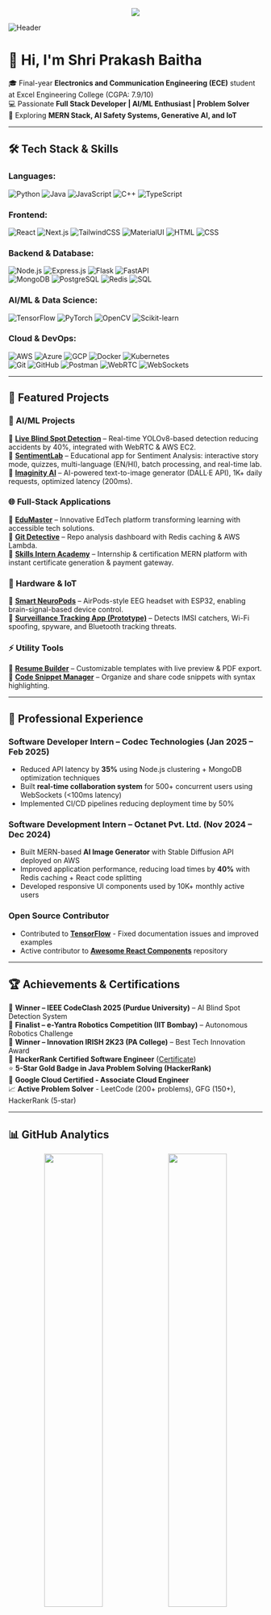 <p align="center">
  <a href="https://github.com/Shriprakashbharti/Shriprakashbharti/tree/dark/README.md">
    <img src="https://img.shields.io/badge/🌙%20Dark%20Theme-purple?style=for-the-badge" />
  </a>
</p>

![Header](https://capsule-render.vercel.app/api?type=waving&color=0:F6F8FA,100:C9D6FF&height=200&section=header&text=Shri%20Prakash%20Baitha&fontSize=40&fontColor=000&animation=fadeIn&fontAlignY=35)

# 👋 Hi, I'm Shri Prakash Baitha  

🎓 Final-year **Electronics and Communication Engineering (ECE)** student at Excel Engineering College (CGPA: 7.9/10)  
💻 Passionate **Full Stack Developer | AI/ML Enthusiast | Problem Solver**  
🚀 Exploring **MERN Stack, AI Safety Systems, Generative AI, and IoT**  

---

## 🛠️ Tech Stack & Skills  

### **Languages:**  
![Python](https://img.shields.io/badge/Python-3776AB?style=flat&logo=python&logoColor=white) 
![Java](https://img.shields.io/badge/Java-007396?style=flat&logo=java&logoColor=white) 
![JavaScript](https://img.shields.io/badge/JavaScript-F7DF1E?style=flat&logo=javascript&logoColor=black) 
![C++](https://img.shields.io/badge/C++-00599C?style=flat&logo=cplusplus&logoColor=white)
![TypeScript](https://img.shields.io/badge/TypeScript-3178C6?style=flat&logo=typescript&logoColor=white)

### **Frontend:**  
![React](https://img.shields.io/badge/React-20232A?style=flat&logo=react&logoColor=61DAFB) 
![Next.js](https://img.shields.io/badge/Next.js-000000?style=flat&logo=next.js&logoColor=white)
![TailwindCSS](https://img.shields.io/badge/TailwindCSS-38B2AC?style=flat&logo=tailwind-css&logoColor=white) 
![MaterialUI](https://img.shields.io/badge/MaterialUI-0081CB?style=flat&logo=mui&logoColor=white) 
![HTML](https://img.shields.io/badge/HTML5-E34F26?style=flat&logo=html5&logoColor=white) 
![CSS](https://img.shields.io/badge/CSS3-1572B6?style=flat&logo=css3&logoColor=white)

### **Backend & Database:**  
![Node.js](https://img.shields.io/badge/Node.js-43853D?style=flat&logo=node.js&logoColor=white) 
![Express.js](https://img.shields.io/badge/Express.js-404D59?style=flat&logo=express) 
![Flask](https://img.shields.io/badge/Flask-000000?style=flat&logo=flask) 
![FastAPI](https://img.shields.io/badge/FastAPI-005571?style=flat&logo=fastapi)  
![MongoDB](https://img.shields.io/badge/MongoDB-4EA94B?style=flat&logo=mongodb&logoColor=white) 
![PostgreSQL](https://img.shields.io/badge/PostgreSQL-4169E1?style=flat&logo=postgresql&logoColor=white)
![Redis](https://img.shields.io/badge/Redis-D82C20?style=flat&logo=redis&logoColor=white) 
![SQL](https://img.shields.io/badge/SQL-025E8C?style=flat&logo=database&logoColor=white)

### **AI/ML & Data Science:**  
![TensorFlow](https://img.shields.io/badge/TensorFlow-FF6F00?style=flat&logo=tensorflow&logoColor=white)
![PyTorch](https://img.shields.io/badge/PyTorch-EE4C2C?style=flat&logo=pytorch&logoColor=white)
![OpenCV](https://img.shields.io/badge/OpenCV-5C3EE8?style=flat&logo=opencv&logoColor=white)
![Scikit-learn](https://img.shields.io/badge/Scikit--learn-F7931E?style=flat&logo=scikit-learn&logoColor=white)

### **Cloud & DevOps:**  
![AWS](https://img.shields.io/badge/AWS-232F3E?style=flat&logo=amazon-aws) 
![Azure](https://img.shields.io/badge/Azure-0078D4?style=flat&logo=microsoft-azure) 
![GCP](https://img.shields.io/badge/GCP-4285F4?style=flat&logo=google-cloud) 
![Docker](https://img.shields.io/badge/Docker-2496ED?style=flat&logo=docker&logoColor=white)
![Kubernetes](https://img.shields.io/badge/Kubernetes-326CE5?style=flat&logo=kubernetes)  
![Git](https://img.shields.io/badge/Git-F05032?style=flat&logo=git&logoColor=white) 
![GitHub](https://img.shields.io/badge/GitHub-181717?style=flat&logo=github&logoColor=white) 
![Postman](https://img.shields.io/badge/Postman-FF6C37?style=flat&logo=postman&logoColor=white) 
![WebRTC](https://img.shields.io/badge/WebRTC-333333?style=flat&logo=webrtc) 
![WebSockets](https://img.shields.io/badge/WebSockets-02569B?style=flat&logo=socketdotio)

---

## 🚀 Featured Projects  

### 🤖 AI/ML Projects
🔹 [**Live Blind Spot Detection**](https://github.com/Shriprakashbharti/CODECLASH-FRONTEND) – Real-time YOLOv8-based detection reducing accidents by 40%, integrated with WebRTC & AWS EC2.  
🔹 [**SentimentLab**](https://sentimentlab.vercel.app/) – Educational app for Sentiment Analysis: interactive story mode, quizzes, multi-language (EN/HI), batch processing, and real-time lab.  
🔹 [**Imaginity AI**](https://imaginifyai-blue.vercel.app/) – AI-powered text-to-image generator (DALL·E API), 1K+ daily requests, optimized latency (200ms).  

### 🌐 Full-Stack Applications
🔹 [**EduMaster**](https://edumaster-omega.vercel.app/) – Innovative EdTech platform transforming learning with accessible tech solutions.  
🔹 [**Git Detective**](https://shriprakashbharti.github.io/Dev-detective/) – Repo analysis dashboard with Redis caching & AWS Lambda.  
🔹 [**Skills Intern Academy**](https://github.com/Shriprakashbharti/Skills-Intern-Academy) – Internship & certification MERN platform with instant certificate generation & payment gateway.  

### 🔬 Hardware & IoT
🔹 [**Smart NeuroPods**](https://github.com/Shriprakashbharti/Smart-NeuroPods) – AirPods-style EEG headset with ESP32, enabling brain-signal-based device control.  
🔹 [**Surveillance Tracking App (Prototype)**](https://github.com/Shriprakashbharti/Surveillance-Detection) – Detects IMSI catchers, Wi-Fi spoofing, spyware, and Bluetooth tracking threats.  

### ⚡ Utility Tools
🔹 [**Resume Builder**](https://github.com/Shriprakashbharti/Resume-Builder) – Customizable templates with live preview & PDF export.  
🔹 [**Code Snippet Manager**](https://github.com/Shriprakashbharti/Code-Snippet-Manager) – Organize and share code snippets with syntax highlighting.  

---

## 💼 Professional Experience  

### **Software Developer Intern** – Codec Technologies (Jan 2025 – Feb 2025)  
- Reduced API latency by **35%** using Node.js clustering + MongoDB optimization techniques  
- Built **real-time collaboration system** for 500+ concurrent users using WebSockets (<100ms latency)  
- Implemented CI/CD pipelines reducing deployment time by 50%

### **Software Development Intern** – Octanet Pvt. Ltd. (Nov 2024 – Dec 2024)  
- Built MERN-based **AI Image Generator** with Stable Diffusion API deployed on AWS  
- Improved application performance, reducing load times by **40%** with Redis caching + React code splitting  
- Developed responsive UI components used by 10K+ monthly active users

### **Open Source Contributor** 
- Contributed to [**TensorFlow**](https://github.com/tensorflow/tensorflow) - Fixed documentation issues and improved examples
- Active contributor to [**Awesome React Components**](https://github.com/brillout/awesome-react-components) repository

---

## 🏆 Achievements & Certifications  

🏅 **Winner – IEEE CodeClash 2025 (Purdue University)** – AI Blind Spot Detection System  
🏅 **Finalist – e-Yantra Robotics Competition (IIT Bombay)** – Autonomous Robotics Challenge  
🏅 **Winner – Innovation IRISH 2K23 (PA College)** – Best Tech Innovation Award  
📜 **HackerRank Certified Software Engineer** ([Certificate](https://www.hackerrank.com/certificates/83c480f3bdbc))  
⭐ **5-Star Gold Badge in Java Problem Solving (HackerRank)**  
🥇 **Google Cloud Certified - Associate Cloud Engineer**  
📈 **Active Problem Solver** - LeetCode (200+ problems), GFG (150+), HackerRank (5-star)  

---

## 📊 GitHub Analytics  

<p align="center">
  <img width="48%" src="https://github-readme-stats.vercel.app/api?username=Shriprakashbharti&show_icons=true&theme=radical&hide_border=true" />
  <img width="48%" src="https://github-readme-streak-stats.herokuapp.com/?user=Shriprakashbharti&theme=radical&hide_border=true" />
</p>

<p align="center">
  <img src="https://github-readme-stats.vercel.app/api/top-langs/?username=Shriprakashbharti&layout=compact&theme=radical&hide_border=true" />
</p>

<p align="center">
  <img src="https://github-readme-activity-graph.vercel.app/graph?username=Shriprakashbharti&theme=react-dark&hide_border=true&area=true" />
</p>

---

## ✨ Latest Blog Posts

- [Building Real-time Applications with WebSockets and React](https://shriprakashbharti.hashnode.dev/real-time-apps-websockets-react)
- [Optimizing MongoDB Performance in Node.js Applications](https://shriprakashbharti.hashnode.dev/mongodb-optimization-nodejs)
- [Getting Started with Computer Vision using OpenCV and Python](https://shriprakashbharti.hashnode.dev/computer-vision-opencv-python)

---

## 🌟 Fun Facts

- 🎯 **Competitive Programmer** since 2020
- 🚀 **Built 15+ production applications** in the last 2 years
- 📚 **Self-taught developer** with passion for learning new technologies
- 🎸 **Music enthusiast** and amateur guitarist
- 🌱 **Currently learning** Advanced Kubernetes and Microservices Architecture

---

## 🌍 Connect With Me  

<p align="center">
  <a href="https://shriprakashbharti.github.io/portfolio/">
    <img src="https://img.shields.io/badge/Portfolio-FF5722?style=for-the-badge&logo=Google-chrome&logoColor=white" />
  </a>
  <a href="https://www.linkedin.com/in/shri-prakash-bharti-1918rs">
    <img src="https://img.shields.io/badge/LinkedIn-0A66C2?style=for-the-badge&logo=linkedin&logoColor=white" />
  </a>
  <a href="https://github.com/Shriprakashbharti">
    <img src="https://img.shields.io/badge/GitHub-181717?style=for-the-badge&logo=github&logoColor=white" />
  </a>
  <a href="https://leetcode.com/u/shriprakash1918/">
    <img src="https://img.shields.io/badge/LeetCode-FFA116?style=for-the-badge&logo=leetcode&logoColor=white" />
  </a>
  <a href="https://www.geeksforgeeks.org/user/shriprakash1819/">
    <img src="https://img.shields.io/badge/GeeksforGeeks-2F8D46?style=for-the-badge&logo=geeksforgeeks&logoColor=white" />
  </a>
  <a href="https://www.hackerrank.com/profile/bhartikeshav527">
    <img src="https://img.shields.io/badge/HackerRank-2EC866?style=for-the-badge&logo=hackerrank&logoColor=white" />
  </a>
  <a href="mailto:shriprakashbaitha59@gmail.com">
    <img src="https://img.shields.io/badge/Email-D14836?style=for-the-badge&logo=gmail&logoColor=white" />
  </a>
  <a href="https://shriprakashbharti.hashnode.dev/">
    <img src="https://img.shields.io/badge/Hashnode-2962FF?style=for-the-badge&logo=hashnode&logoColor=white" />
  </a>
</p>

---

## 📈 Profile Insights  

<p align="center">
  <img src="https://komarev.com/ghpvc/?username=Shriprakashbharti&label=Profile%20Views&color=blue&style=flat" />
</p>

---

> *"Building scalable apps, AI projects, and solving real-world problems with code! Always open to collaborating on innovative projects and learning new technologies."*

---

![Footer](https://capsule-render.vercel.app/api?type=waving&color=0:C9D6FF,100:F6F8FA&height=150&section=footer)

---

**⭐️ Feel free to star my repositories if you find them interesting!**
